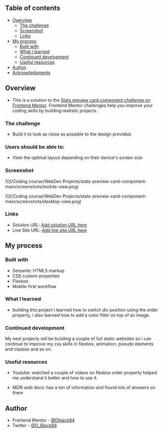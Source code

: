 ## Table of contents

- [Overview](#overview)
  - [The challenge](#the-challenge)
  - [Screenshot](#screenshot)
  - [Links](#links)
- [My process](#my-process)
  - [Built with](#built-with)
  - [What I learned](#what-i-learned)
  - [Continued development](#continued-development)
  - [Useful resources](#useful-resources)
- [Author](#author)
- [Acknowledgments](#acknowledgments)

## Overview

- This is a solution to the [Stats preview card component challenge on Frontend Mentor](https://www.frontendmentor.io/challenges/stats-preview-card-component-8JqbgoU62). Frontend Mentor challenges help you improve your coding skills by building realistic projects. 


### The challenge

- Build it to look as close as possible to the design provided.

### Users should be able to:

- View the optimal layout depending on their device's screen size

### Screenshot

![](/Coding course/WebDev Projects/stats-preview-card-component-main/screenshots/mobile-view.png)

![](/Coding course/WebDev Projects/stats-preview-card-component-main/screenshots/desktop-view.png)


### Links

- Solution URL: [Add solution URL here](https://your-solution-url.com)
- Live Site URL: [Add live site URL here](https://your-live-site-url.com)

## My process

### Built with
- Semantic HTML5 markup
- CSS custom properties
- Flexbox
- Mobile-first workflow

### What I learned
- building this project i learned how to switch div position using the order property, i also 
learned how to add a color filter on top of an image. 


### Continued development

My next projects will be building a couple of full static websites so i can continue to improve my css skills in flexbox, animation, pseudo elements and classes and so on.


### Useful resources

- Youtube: watched a couple of videos on flexbox order property helped me understand it better 
and how to use it. 

- MDN web docs: has a ton of information and found lots of answers on there 


## Author

- Frontend Mentor - [@Dblack84](https://www.frontendmentor.io/profile/Dblack84)
- Twitter - [@D_Black84](https://www.twitter.com/D_Black84)


